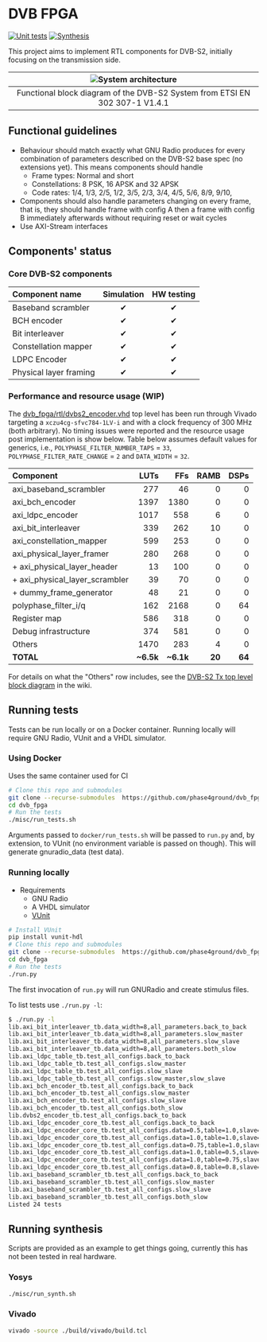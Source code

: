 # DVB FPGA

[![Unit tests](https://github.com/OpenResearchInstitute/dvb_fpga/actions/workflows/main.yml/badge.svg)](https://github.com/OpenResearchInstitute/dvb_fpga/actions/workflows/main.yml)
[![Synthesis](https://github.com/OpenResearchInstitute/dvb_fpga/actions/workflows/synth.yml/badge.svg)](https://github.com/OpenResearchInstitute/dvb_fpga/actions/workflows/synth.yml)

This project aims to implement RTL components for DVB-S2, initially focusing on
the transmission side.

| ![System architecture](misc/system_architecture.png)                        |
| :---:                                                                       |
| Functional block diagram of the DVB-S2 System from ETSI EN 302 307-1 V1.4.1 |

## Functional guidelines

* Behaviour should match exactly what GNU Radio produces for every combination of
  parameters described on the DVB-S2 base spec (no extensions yet). This means
  components should handle
  * Frame types: Normal and short
  * Constellations: 8 PSK, 16 APSK and 32 APSK
  * Code rates: 1/4, 1/3, 2/5, 1/2, 3/5, 2/3, 3/4, 4/5, 5/6, 8/9, 9/10,
* Components should also handle parameters changing on every frame, that is, they
  should handle frame with config A then a frame with config B immediately
  afterwards without requiring reset or wait cycles
* Use AXI-Stream interfaces

## Components' status

<!-- Definitions of each development stage: -->

<!-- * Simulation -->
<!--   * Data must match GNU Radio's output -->
<!--   * **Back to back data:** check no bubbles are inserted -->
<!--   * **Slow reader:** check that AXI backpressure works as expected -->
<!--   * **Slow writer:** check that output data is throttled correctly -->
<!--   * **Slow write and reader:** check AXI handshaking works as expected -->
<!-- * Hardware testing -->
<!--   * Check components is synthesized/implemented as expected by EDA tools -->
<!--   * Check for possible timing issues (too many logic levels, unintended latches, -->
<!--     etc) -->
<!--   [> * Still TBD. Basic idea is to stream data in/out via PCIe or DDR where the host <] -->
<!--   [>   compares the actual and the expected results <] -->
<!--   [> * Might be interesting to have a generic GNU Radio to PCIe bridge so that one <] -->
<!--   [>   could offload create a block diagram on GRC and run parts of it on a real <] -->
<!--   [>   card <] -->
<!-- * Hardware integration -->
<!--   * Same as hardware testing but chaining components together to check it handles -->
<!--     multiple configs as expected -->
<!--   * Check that timing constraints are met when components are used together -->

### Core DVB-S2 components

| Component name         | Simulation | HW testing |
| :---                   | :---:      | :--:       |
| Baseband scrambler     | ✔          | ✔          |
| BCH encoder            | ✔          | ✔          |
| Bit interleaver        | ✔          | ✔          |
| Constellation mapper   | ✔          | ✔          |
| LDPC Encoder           | ✔          | ✔          |
| Physical layer framing | ✔          | ✔          |

### Performance and resource usage (WIP)

The [dvb_fpga/rtl/dvbs2_encoder.vhd](https://github.com/phase4ground/dvb_fpga/blob/master/rtl/dvbs2_encoder.vhd)
top level has been run through Vivado targeting a `xczu4cg-sfvc784-1LV-i` and
with a clock frequency of 300 MHz (both arbitrary). No timing issues were
reported and the resource usage post implementation is show below. Table below
assumes default values for generics, i.e., `POLYPHASE_FILTER_NUMBER_TAPS` =
`33`, `POLYPHASE_FILTER_RATE_CHANGE` = `2` and `DATA_WIDTH` = `32`.

| Component                      | LUTs      | FFs       | RAMB   | DSPs   |
| :---                           | --:       | --:       | --:    | --:    |
| axi_baseband_scrambler         | 277       | 46        | 0      | 0      |
| axi_bch_encoder                | 1397      | 1380      | 0      | 0      |
| axi_ldpc_encoder               | 1017      | 558       | 6      | 0      |
| axi_bit_interleaver            | 339       | 262       | 10     | 0      |
| axi_constellation_mapper       | 599       | 253       | 0      | 0      |
| axi_physical_layer_framer      | 280       | 268       | 0      | 0      |
| + axi_physical_layer_header    | 13        | 100       | 0      | 0      |
| + axi_physical_layer_scrambler | 39        | 70        | 0      | 0      |
| + dummy_frame_generator        | 48        | 21        | 0      | 0      |
| polyphase_filter_i/q           | 162       | 2168      | 0      | 64     |
| Register map                   | 586       | 318       | 0      | 0      |
| Debug infrastructure           | 374       | 581       | 0      | 0      |
| Others                         | 1470      | 283       | 4      | 0      |
| **TOTAL**                      | **~6.5k** | **~6.1k** | **20** | **64** |

For details on what the "Others" row includes, see the [DVB-S2 Tx top level block
diagram][wiki] in the wiki.

## Running tests

Tests can be run locally or on a Docker container. Running locally will require
GNU Radio, VUnit and a VHDL simulator.

### Using Docker

Uses the same container used for CI

```sh
# Clone this repo and submodules
git clone --recurse-submodules  https://github.com/phase4ground/dvb_fpga
cd dvb_fpga
# Run the tests
./misc/run_tests.sh
```

Arguments passed to `docker/run_tests.sh` will be passed to `run.py` and, by
extension, to VUnit (no environment variable is passed on though). This will
generate gnuradio_data (test data).

### Running locally

* Requirements
  * GNU Radio
  * A VHDL simulator
  * [VUnit][vunit]

```sh
# Install VUnit
pip install vunit-hdl
# Clone this repo and submodules
git clone --recurse-submodules  https://github.com/phase4ground/dvb_fpga
cd dvb_fpga
# Run the tests
./run.py
```

The first invocation of `run.py` will run GNURadio and create stimulus files.

To list tests use `./run.py -l`:

```sh
$ ./run.py -l
lib.axi_bit_interleaver_tb.data_width=8,all_parameters.back_to_back
lib.axi_bit_interleaver_tb.data_width=8,all_parameters.slow_master
lib.axi_bit_interleaver_tb.data_width=8,all_parameters.slow_slave
lib.axi_bit_interleaver_tb.data_width=8,all_parameters.both_slow
lib.axi_ldpc_table_tb.test_all_configs.back_to_back
lib.axi_ldpc_table_tb.test_all_configs.slow_master
lib.axi_ldpc_table_tb.test_all_configs.slow_slave
lib.axi_ldpc_table_tb.test_all_configs.slow_master,slow_slave
lib.axi_bch_encoder_tb.test_all_configs.back_to_back
lib.axi_bch_encoder_tb.test_all_configs.slow_master
lib.axi_bch_encoder_tb.test_all_configs.slow_slave
lib.axi_bch_encoder_tb.test_all_configs.both_slow
lib.dvbs2_encoder_tb.test_all_configs.back_to_back
lib.axi_ldpc_encoder_core_tb.test_all_configs.back_to_back
lib.axi_ldpc_encoder_core_tb.test_all_configs.data=0.5,table=1.0,slave=1.0
lib.axi_ldpc_encoder_core_tb.test_all_configs.data=1.0,table=1.0,slave=0.5
lib.axi_ldpc_encoder_core_tb.test_all_configs.data=0.75,table=1.0,slave=0.75
lib.axi_ldpc_encoder_core_tb.test_all_configs.data=1.0,table=0.5,slave=1.0
lib.axi_ldpc_encoder_core_tb.test_all_configs.data=1.0,table=0.75,slave=0.75
lib.axi_ldpc_encoder_core_tb.test_all_configs.data=0.8,table=0.8,slave=0.8
lib.axi_baseband_scrambler_tb.test_all_configs.back_to_back
lib.axi_baseband_scrambler_tb.test_all_configs.slow_master
lib.axi_baseband_scrambler_tb.test_all_configs.slow_slave
lib.axi_baseband_scrambler_tb.test_all_configs.both_slow
Listed 24 tests
```

## Running synthesis

Scripts are provided as an example to get things going, currently this has not
been tested in real hardware.

### Yosys

```sh
./misc/run_synth.sh
```

### Vivado

```sh
vivado -source ./build/vivado/build.tcl
```

[vunit]: https://vunit.github.io/
[wiki]: https://github.com/phase4ground/dvb_fpga/wiki#dvb-s2-tx
